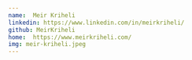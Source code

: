 ```yaml
---
name:  Meir Kriheli
linkedin: https://www.linkedin.com/in/meirkriheli/
github: MeirKriheli
home:  https://www.meirkriheli.com/
img: meir-kriheli.jpeg
---
```



